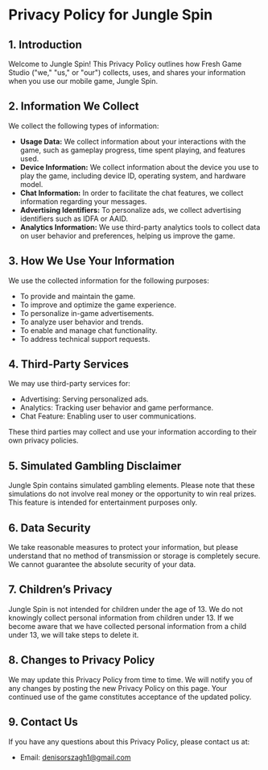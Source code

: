 # Privacy Policy for Jungle Spin


## 1. Introduction

Welcome to Jungle Spin! This Privacy Policy outlines how Fresh Game Studio ("we," "us," or "our") collects, uses, and shares your information when you use our mobile game, Jungle Spin.

## 2. Information We Collect

We collect the following types of information:

* **Usage Data:** We collect information about your interactions with the game, such as gameplay progress, time spent playing, and features used.
* **Device Information:** We collect information about the device you use to play the game, including device ID, operating system, and hardware model.
* **Chat Information:** In order to facilitate the chat features, we collect information regarding your messages.
* **Advertising Identifiers:** To personalize ads, we collect advertising identifiers such as IDFA or AAID.
* **Analytics Information:** We use third-party analytics tools to collect data on user behavior and preferences, helping us improve the game.

## 3. How We Use Your Information

We use the collected information for the following purposes:

* To provide and maintain the game.
* To improve and optimize the game experience.
* To personalize in-game advertisements.
* To analyze user behavior and trends.
* To enable and manage chat functionality.
* To address technical support requests.

## 4. Third-Party Services

We may use third-party services for:

* Advertising: Serving personalized ads.
* Analytics: Tracking user behavior and game performance.
* Chat Feature: Enabling user to user communications.

These third parties may collect and use your information according to their own privacy policies.

## 5. Simulated Gambling Disclaimer

Jungle Spin contains simulated gambling elements. Please note that these simulations do not involve real money or the opportunity to win real prizes. This feature is intended for entertainment purposes only.

## 6. Data Security

We take reasonable measures to protect your information, but please understand that no method of transmission or storage is completely secure. We cannot guarantee the absolute security of your data.

## 7. Children’s Privacy

Jungle Spin is not intended for children under the age of 13. We do not knowingly collect personal information from children under 13. If we become aware that we have collected personal information from a child under 13, we will take steps to delete it.

## 8. Changes to Privacy Policy

We may update this Privacy Policy from time to time. We will notify you of any changes by posting the new Privacy Policy on this page. Your continued use of the game constitutes acceptance of the updated policy.

## 9. Contact Us

If you have any questions about this Privacy Policy, please contact us at:

* Email: denisorszagh1@gmail.com
